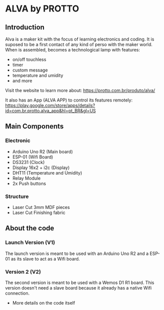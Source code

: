 # ALVA by PROTTO

## Introduction
Alva is a maker kit with the focus of learning electronics and coding. It is suposed to be a first contact of any kind of perso with the maker world. When is assembled, becomes a technological lamp with features:

- on/off touchless
- timer
- custom message
- temperature and umidity
- and more

Visit the website to learn more about:
https://protto.com.br/produto/alva/

It also has an App (ALVA APP) to control its features remotely:
https://play.google.com/store/apps/details?id=com.br.protto.alva_app&hl=pt_BR&gl=US

## Main Components

### Electronic
- Arduino Uno R2 (Main board)
- ESP-01 (Wifi Board)
- DS3231 (Clock)
- Display 16x2 + i2c (Display)
- DHT11 (Temperature and Umidity)
- Relay Module
- 2x Push buttons

### Structure
- Laser Cut 3mm MDF pieces
- Laser Cut Finishing fabric

## About the code

### Launch Version (V1)
The launch version is meant to be used with an Arduino Uno R2 and a ESP-01 as its slave to act as a Wifi board.

### Version 2 (V2)
The second version is meant to be used with a Wemos D1 R1 board. This version doesn't need a slave board because it already has a native Wifi connection.

* More details on the code itself
